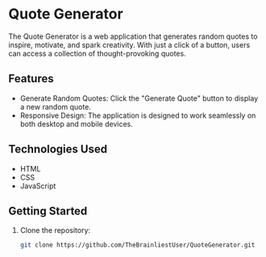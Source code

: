 # Quote Generator

The Quote Generator is a web application that generates random quotes to inspire, motivate, and spark creativity. With just a click of a button, users can access a collection of thought-provoking quotes.

## Features

- Generate Random Quotes: Click the "Generate Quote" button to display a new random quote.
- Responsive Design: The application is designed to work seamlessly on both desktop and mobile devices.

## Technologies Used

- HTML
- CSS
- JavaScript

## Getting Started

1. Clone the repository:

   ```bash
   git clone https://github.com/TheBrainliestUser/QuoteGenerator.git
